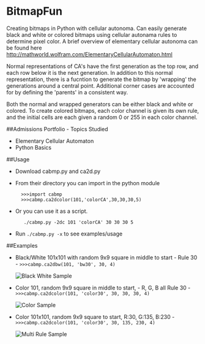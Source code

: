 # BitmapFun
Creating bitmaps in Python with cellular autonoma.  Can easily generate black and white or colored bitmaps using cellular autonama rules to determine pixel color.  A brief overview of elementary cellular autonoma can be found here http://mathworld.wolfram.com/ElementaryCellularAutomaton.html

Normal representations of CA's have the first generation as the top row, and each row below it is the next generation.  In addition to this normal representation, there is a fucntion to generate the bitmap by 'wrapping' the generations around a central point.  Additional corner cases are accounted for by defining the 'parents' in a consistent way.

Both the normal and wrapped generators can be either black and white or colored.  To create colored bitmaps, each color channel is given its own rule, and the initial cells are each given a random 0 or 255 in each color channel. 

##Admissions Portfolio - Topics Studied
* Elementary Cellular Automaton
* Python Basics

##Usage 
* Download cabmp.py and ca2d.py 
* From their directory you can import in the python module
  
    ````
      >>>import cabmp
      >>>cabmp.ca2dcolor(101,'colorCA',30,30,30,5)
   ````
* Or you can use it as a script.  
   
   ````
      ./cabmp.py -2dc 101 'colorCA' 30 30 30 5
   ````
* Run `./cabmp.py -x` to see examples/usage

##Examples
* Black/White 101x101 with random 9x9 square in middle to start - Rule 30
      - `>>>cabmp.ca2dbw(101, 'bw30', 30, 4)`
      
   ![Black White Sample](https://raw.githubusercontent.com/wpower12/BitmapFun/master/cabmp/src/bw30.bmp)

* Color 101, random 9x9 square in middle to start, - R, G, B all Rule 30
      - `>>>cabmp.ca2dcolor(101, 'color30', 30, 30, 30, 4)`
      
   ![Color Sample](https://raw.githubusercontent.com/wpower12/BitmapFun/master/cabmp/src/color30.bmp)

* Color 101x101, random 9x9 square to start, R:30, G:135, B:230
      - `>>>cabmp.ca2dcolor(101, 'color30', 30, 135, 230, 4)`
      
   ![Multi Rule Sample](https://raw.githubusercontent.com/wpower12/BitmapFun/master/cabmp/src/multicolor.bmp)
